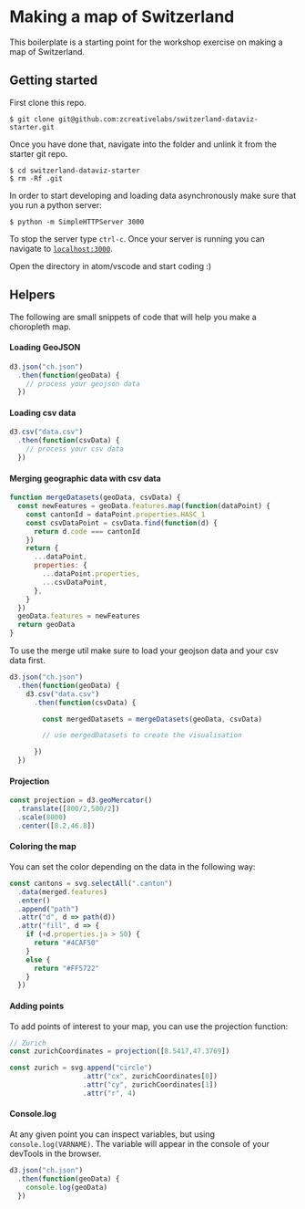 
# Making a map of Switzerland

This boilerplate is a starting point for the workshop exercise on making a map of Switzerland.

## Getting started

First clone this repo.

```
$ git clone git@github.com:zcreativelabs/switzerland-dataviz-starter.git
```

Once you have done that, navigate into the folder and unlink it from the starter git repo.

```
$ cd switzerland-dataviz-starter
$ rm -Rf .git
```

In order to start developing and loading data asynchronously make sure that you run a python server:

```
$ python -m SimpleHTTPServer 3000
```

To stop the server type `ctrl-c`. Once your server is running you can navigate to [`localhost:3000`](http://localhost:3000).

Open the directory in atom/vscode and start coding :)

## Helpers

The following are small snippets of code that will help you make a choropleth map.

#### Loading GeoJSON

```js
d3.json("ch.json")
  .then(function(geoData) {
    // process your geojson data
  })
```

#### Loading csv data

```js
d3.csv("data.csv")
  .then(function(csvData) {
    // process your csv data
  })
```

#### Merging geographic data with csv data

```js
function mergeDatasets(geoData, csvData) {
  const newFeatures = geoData.features.map(function(dataPoint) {
    const cantonId = dataPoint.properties.HASC_1
    const csvDataPoint = csvData.find(function(d) {
      return d.code === cantonId
    })
    return {
      ...dataPoint,
      properties: {
        ...dataPoint.properties,
        ...csvDataPoint,
      },
    }
  })
  geoData.features = newFeatures
  return geoData
}
```

To use the merge util make sure to load your geojson data and your csv data first.

```js
d3.json("ch.json")
  .then(function(geoData) {
    d3.csv("data.csv")
      .then(function(csvData) {

        const mergedDatasets = mergeDatasets(geoData, csvData)

        // use mergedDatasets to create the visualisation

      })
  })
```

#### Projection

```js
const projection = d3.geoMercator()
  .translate([800/2,500/2])
  .scale(8000)
  .center([8.2,46.8])
```

#### Coloring the map

You can set the color depending on the data in the following way:

```js
const cantons = svg.selectAll(".canton")
  .data(merged.features)
  .enter()
  .append("path")
  .attr("d", d => path(d))
  .attr("fill", d => {
    if (+d.properties.ja > 50) {
      return "#4CAF50"
    }
    else {
      return "#FF5722"
    }
  })
```

#### Adding points

To add points of interest to your map, you can use the projection function:

```js
// Zurich
const zurichCoordinates = projection([8.5417,47.3769])

const zurich = svg.append("circle")
                  .attr("cx", zurichCoordinates[0])
                  .attr("cy", zurichCoordinates[1])
                  .attr("r", 4)
```


#### Console.log

At any given point you can inspect variables, but using `console.log(VARNAME)`. The variable will appear in the console of your devTools in the browser.

```js
d3.json("ch.json")
  .then(function(geoData) {
    console.log(geoData)
  })
```
